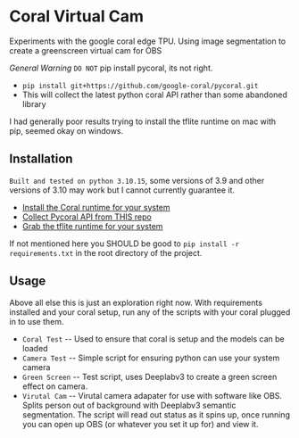 # Coral Virtual Cam
 Experiments with the google coral edge TPU. Using image segmentation to create a greenscreen virtual cam for OBS

 *General Warning*
`DO NOT` pip install pycoral, its not right.
- `pip install git+https://github.com/google-coral/pycoral.git`
- This will collect the latest python coral API rather than some abandoned library

I had generally poor results trying to install the tflite runtime on mac with pip, seemed okay on windows. 

## Installation

`Built and tested on python 3.10.15`, some versions of 3.9 and other versions of 3.10 may work but I cannot currently guarantee it. 

- [Install the Coral runtime for your system](https://coral.ai/docs/accelerator/get-started/#requirements)
- [Collect Pycoral API from THIS repo](https://github.com/google-coral/pycoral.git)
- [Grab the tflite runtime for your system](https://pypi.org/project/tflite-runtime/)

If not mentioned here you SHOULD be good to `pip install -r requirements.txt` in the root directory of the project. 

## Usage
Above all else this is just an exploration right now. With requirements installed and your coral setup, run any of the scripts with your coral plugged in to use them. 
- `Coral Test` -- Used to ensure that coral is setup and the models can be loaded
- `Camera Test` -- Simple script for ensuring python can use your system camera
- `Green Screen` -- Test script, uses Deeplabv3 to create a green screen effect on camera.
- `Virutal Cam` -- Virutal camera adapater for use with software like OBS. Splits person out of background with Deeplabv3 semantic segmentation. The script will read out status as it spins up, once running you can open up OBS (or whatever you set it up for) and view it. 
